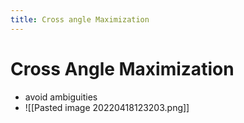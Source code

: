 ```yaml
---
title: Cross angle Maximization
---
```


# Cross Angle Maximization
- avoid ambiguities
- ![[Pasted image 20220418123203.png]]




